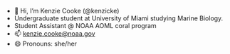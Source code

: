 - 👋 Hi, I’m Kenzie Cooke (@kenzicke)
- Undergraduate student at University of Miami studying Marine Biology.
- Student Assistant @ NOAA AOML coral program
- 📫 kenzie.cooke@noaa.gov
- 😄 Pronouns: she/her


<!---
kenzicke/kenzicke is a ✨ special ✨ repository because its `README.md` (this file) appears on your GitHub profile.
You can click the Preview link to take a look at your changes.
--->

